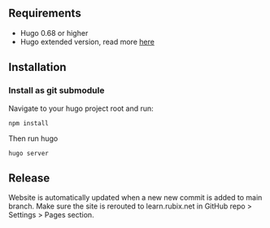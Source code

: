 ## Requirements

- Hugo 0.68 or higher
- Hugo extended version, read more [here](https://gohugo.io/news/0.48-relnotes/)

## Installation

### Install as git submodule

Navigate to your hugo project root and run:

```
npm install
```

Then run hugo

```
hugo server
```

## Release

Website is automatically updated when a new new commit is added to main branch. Make sure the site is rerouted to learn.rubix.net in GitHub repo > Settings > Pages section.
